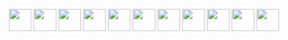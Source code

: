 

<p align="center">
  <!-- Python -->
  <img src="https://cdn.jsdelivr.net/gh/devicons/devicon/icons/python/python-original.svg" width="40" height="40"/>
  <!-- C -->
  <img src="https://cdn.jsdelivr.net/gh/devicons/devicon/icons/c/c-original.svg" width="40" height="40"/>
  <!-- C++ -->
  <img src="https://cdn.jsdelivr.net/gh/devicons/devicon/icons/cplusplus/cplusplus-original.svg" width="40" height="40"/>
  <!-- C# -->
  <img src="https://cdn.jsdelivr.net/gh/devicons/devicon/icons/csharp/csharp-original.svg" width="40" height="40"/>
  <!-- HTML -->
  <img src="https://cdn.jsdelivr.net/gh/devicons/devicon/icons/html5/html5-original.svg" width="40" height="40"/>
  <!-- CSS -->
  <img src="https://cdn.jsdelivr.net/gh/devicons/devicon/icons/css3/css3-original.svg" width="40" height="40"/>
  <!-- JavaScript -->
  <img src="https://cdn.jsdelivr.net/gh/devicons/devicon/icons/javascript/javascript-original.svg" width="40" height="40"/>
  <!-- Git -->
  <img src="https://cdn.jsdelivr.net/gh/devicons/devicon/icons/git/git-original.svg" width="40" height="40"/>
  <!-- GitHub -->
  <img src="https://cdn.jsdelivr.net/gh/devicons/devicon/icons/github/github-original.svg" width="40" height="40"/>
  <!-- Linux -->
  <img src="https://cdn.jsdelivr.net/gh/devicons/devicon/icons/linux/linux-original.svg" width="40" height="40"/>
  <!-- Kali Linux (صورة أيقونة من ويكيبيديا) -->
  <img src="https://upload.wikimedia.org/wikipedia/commons/2/2b/Kali-dragon-icon.svg" width="40" height="40"/>
</p>
